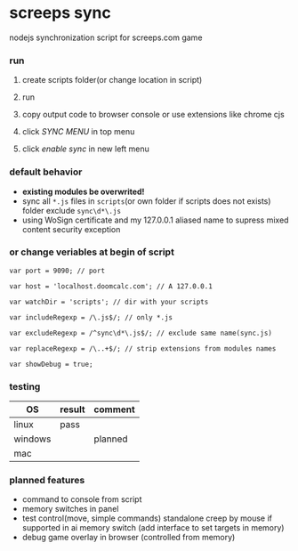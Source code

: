 screeps sync
===

nodejs synchronization script for screeps.com game

### run

1. create scripts folder(or change location in script)

2. run

3. copy output code to browser console or use extensions like chrome cjs

4. click *SYNC MENU* in top menu

5. click *enable sync* in new left menu

### default behavior

* **existing modules be overwrited!**
* sync all `*.js` files in `scripts`(or own folder if scripts does not exists) folder exclude `sync\d*\.js`
* using WoSign certificate and my 127.0.0.1 aliased name to supress mixed content security exception

### or change veriables at begin of script

`var port = 9090; // port`

`var host = 'localhost.doomcalc.com'; // A 127.0.0.1`

`var watchDir = 'scripts'; // dir with your scripts`

`var includeRegexp = /\.js$/; // only *.js`

`var excludeRegexp = /^sync\d*\.js$/; // exclude same name(sync.js)`

`var replaceRegexp = /\..+$/; // strip extensions from modules names`

`var showDebug = true;`

### testing

| OS      | result  | comment     |
|---------|---------|-------------|
| linux   | pass    |             |
| windows |         | planned     |
| mac     |         |             |

### planned features

* command to console from script
* memory switches in panel
* test control(move, simple commands) standalone creep by mouse if supported in ai memory switch (add interface to set targets in memory)
* debug game overlay in browser (controlled from memory)

